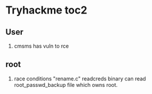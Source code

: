 # Tryhackme toc2 

## User

1. cmsms has vuln to rce

## root

1. race conditions "rename.c" readcreds binary can read root_passwd_backup file which owns root. 
